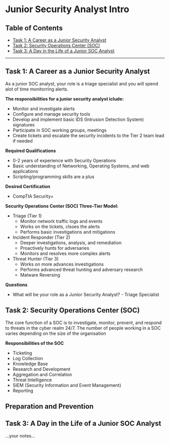 # Junior Security Analyst Intro

## Table of Contents

- [Task 1: A Career as a Junior Security Analyst](#task-1-a-career-as-a-junior-security-analyst)
- [Task 2: Security Operations Center (SOC)](#task-2-security-operations-center-soc)
- [Task 3: A Day in the Life of a Junior SOC Analyst](#task-3-a-day-in-the-life-of-a-junior-soc-analyst)
---
## Task 1: A Career as a Junior Security Analyst
As a junior SOC analyst, your role is a triage specialist and you will spend alot of time monitorring alerts.

**The responsibilities for a junior security analyst iclude:**
  - Monitor and investigate alerts
  - Configure and manage security tools
  - Develop and implement basic IDS (Intrusion Detection System) signatures
  - Participate in SOC working groups, meetings
  - Create tickets and escalate the security incidents to the Tier 2 team lead if needed

**Required Qualifications**
  - 0-2 years of experience with Security Operations
  - Basic understanding of Networking, Operating Systems, and web applications
  - Scripting/programming skills are a plus

**Desired Certification**
  - CompTIA Security+

**Security Operations Center (SOC) Three-Tier Model:**
  - Triage (Tier 1)
    - Monitor network traffic logs and events
    - Works on the tickets, clsoes the alerts
    - Performs basic investigations and mitigations
  - Incident Responder (Tier 2)
    - Deeper investigations, analysis, and remediation
    - Proactively hunts for adversaries
    - Monitors and resolves more complex alerts
  - Threat Hunter (Tier 3)
    - Works on more advances investigations
    - Performs advanced threat hunting and adversary research
    - Malware Reversing

**Questions**
  -  What will be your role as a Junior Security Analyst?
    - Triage Specialist         
## Task 2: Security Operations Center (SOC)
The core function of a SOC is to investigate, monitor, prevent, and respond to threats in the cyber realm 24/7. The number of people working in a SOC varies depending on the size of the organisation

**Responsibilities of the SOC**
  - Ticketing
  - Log Collection
  - Knowledge Base
  - Research and Development
  - Aggregation and Correlation
  - Threat Intelligence
  - SIEM (Security Information and Event Management)
  - Reporting

**Preparation and Prevention**
  - 

## Task 3: A Day in the Life of a Junior SOC Analyst
...your notes...

